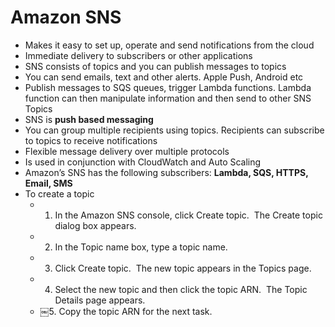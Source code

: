 # Amazon SNS

* Makes it easy to set up, operate and send notifications from the cloud
* Immediate delivery to subscribers or other applications
* SNS consists of topics and you can publish messages to topics
* You can send emails, text and other alerts. Apple Push, Android etc
* Publish messages to SQS queues, trigger Lambda functions. Lambda function can then manipulate information and then send to other SNS Topics
* SNS is **push based messaging**
* You can group multiple recipients using topics. Recipients can subscribe to topics to receive notifications
* Flexible message delivery over multiple protocols
* Is used in conjunction with CloudWatch and Auto Scaling
* Amazon’s SNS has the following subscribers: **Lambda, SQS, HTTPS, Email, SMS**
* To create a topic
  * 1. In the Amazon SNS console, click Create topic.     The Create topic dialog box appears.
  * 2. In the Topic name box, type a topic name.
  * 3. Click Create topic.     The new topic appears in the Topics page.
  * 4. Select the new topic and then click the topic ARN.     The Topic Details page appears. 
  * ￼5. Copy the topic ARN for the next task. 

